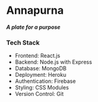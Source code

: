 # Annapurna

**_A plate for a purpose_**

### Tech Stack

- Frontend: React.js
- Backend: Node.js with Express
- Database: MongoDB
- Deployment: Heroku
- Authentication: Firebase
- Styling: CSS Modules
- Version Control: Git
